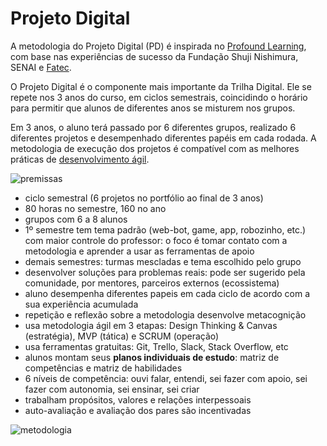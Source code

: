 # Projeto Digital

A metodologia do Projeto Digital (PD) é inspirada no [Profound Learning](http://imaginaleducation.com/profound-learning.html), com base nas experiências de sucesso da Fundação Shuji Nishimura, SENAI e [Fatec](https://gitlab.com/BDAg). 

O Projeto Digital é o componente mais importante da Trilha Digital. Ele se repete nos 3 anos do curso, em ciclos semestrais, coincidindo o horário para permitir que alunos de diferentes anos se misturem nos grupos.

Em 3 anos, o aluno terá passado por 6 diferentes grupos, realizado 6 diferentes projetos e desempenhado diferentes papéis em cada rodada. A metodologia de execução dos projetos é compatível com as melhores práticas de [desenvolvimento ágil](https://pt.wikipedia.org/wiki/Desenvolvimento_ágil_de_software). 

![premissas](https://github.com/mauro-zac/Trilha-Digital/blob/master/projeto_digital/projeto_digital_premissas.jpg)

* ciclo semestral (6 projetos no portfólio ao final de 3 anos)
* 80 horas no semestre, 160 no ano
* grupos com 6 a 8 alunos 
* 1º semestre tem tema padrão (web-bot, game, app, robozinho, etc.) com maior controle do professor: o foco é tomar contato com a metodologia e aprender a usar as ferramentas de apoio
* demais semestres: turmas mescladas e tema escolhido pelo grupo 
* desenvolver soluções para problemas reais: pode ser sugerido pela comunidade, por mentores, parceiros externos (ecossistema)
* aluno desempenha diferentes papeis em cada ciclo de acordo com a sua experiência acumulada 
* repetição e reflexão sobre a metodologia desenvolve metacognição
* usa metodologia ágil em 3 etapas: Design Thinking & Canvas (estratégia), MVP (tática) e SCRUM (operação)
* usa ferramentas gratuitas: Git, Trello, Slack, Stack Overflow, etc
* alunos montam seus **planos individuais de estudo**: matriz de competências e matriz de habilidades
* 6 níveis de competência: ouvi falar, entendi, sei fazer com apoio, sei fazer com autonomia, sei ensinar, sei criar
* trabalham propósitos, valores e relações interpessoais 
* auto-avaliação e avaliação dos pares são incentivadas

![metodologia](https://github.com/mauro-zac/Trilha-Digital/blob/master/projeto_digital/projeto_digital_metodo.jpg)
